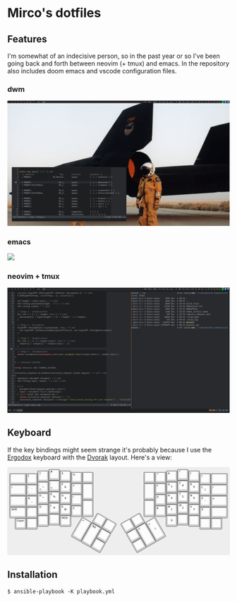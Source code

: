 # Mirco's dotfiles

## Features
I'm somewhat of an indecisive person, so in the past year or so I've been going back and forth between neovim (+ tmux) and emacs. In the repository also includes doom emacs and vscode configuration files.

### dwm
![](https://raw.githubusercontent.com/mircodezorzi/dotfiles/master/screenshots/201204-1739-32.png)

### emacs
![](https://raw.githubusercontent.com/mircodezorzi/dotfiles/master/screenshots/201204-1737-13.png)

### neovim + tmux
![](https://raw.githubusercontent.com/mircodezorzi/dotfiles/master/screenshots/201205-0058-41.png)

## Keyboard
If the key bindings might seem strange it's probably because I use the [Ergodox](https://www.ergodox.io/) keyboard with the [Dvorak](https://www.dvorak-keyboard.com/) layout. Here's a view:

![](https://raw.githubusercontent.com/mircodezorzi/dotfiles/master/keyboard-layout.png)

## Installation
```
$ ansible-playbook -K playbook.yml
```
